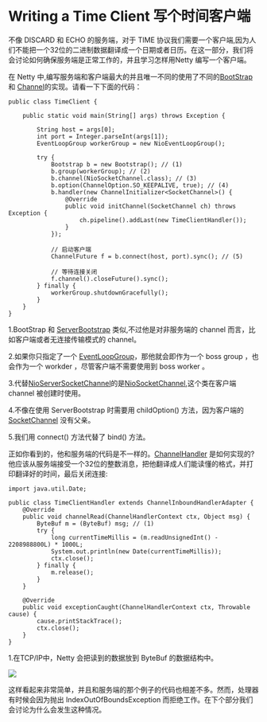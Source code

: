 Writing a Time Client 写个时间客户端
==================

不像 DISCARD 和 ECHO 的服务端，对于 TIME 协议我们需要一个客户端,因为人们不能把一个32位的二进制数据翻译成一个日期或者日历。在这一部分，我们将会讨论如何确保服务端是正常工作的，并且学习怎样用Netty 编写一个客户端。

在 Netty 中,编写服务端和客户端最大的并且唯一不同的使用了不同的[BootStrap](http://netty.io/4.0/api/io/netty/bootstrap/Bootstrap.html) 和 [Channel](http://netty.io/4.0/api/io/netty/channel/Channel.html)的实现。请看一下下面的代码：

	public class TimeClient {
	
		public static void main(String[] args) throws Exception {
			
			String host = args[0];
	        int port = Integer.parseInt(args[1]);
	        EventLoopGroup workerGroup = new NioEventLoopGroup();
	
	        try {
	            Bootstrap b = new Bootstrap(); // (1)
	            b.group(workerGroup); // (2)
	            b.channel(NioSocketChannel.class); // (3)
	            b.option(ChannelOption.SO_KEEPALIVE, true); // (4)
	            b.handler(new ChannelInitializer<SocketChannel>() {
	                @Override
	                public void initChannel(SocketChannel ch) throws Exception {
	                    ch.pipeline().addLast(new TimeClientHandler());
	                }
	            });
	
	            // 启动客户端
	            ChannelFuture f = b.connect(host, port).sync(); // (5)
	
	            // 等待连接关闭
	            f.channel().closeFuture().sync();
	        } finally {
	            workerGroup.shutdownGracefully();
	        }
		}
	}

1.BootStrap 和 [ServerBootstrap](http://netty.io/4.0/api/io/netty/bootstrap/ServerBootstrap.html) 类似,不过他是对非服务端的 channel 而言，比如客户端或者无连接传输模式的 channel。

2.如果你只指定了一个 [EventLoopGroup](http://netty.io/4.0/api/io/netty/channel/EventLoopGroup.html)，那他就会即作为一个 boss group ，也会作为一个 workder ，尽管客户端不需要使用到 boss worker 。

3.代替[NioServerSocketChannel](http://netty.io/4.0/api/io/netty/channel/socket/nio/NioServerSocketChannel.html)的是[NioSocketChannel](http://netty.io/4.0/api/io/netty/channel/socket/nio/NioSocketChannel.html),这个类在客户端channel 被创建时使用。

4.不像在使用 ServerBootstrap 时需要用 childOption() 方法，因为客户端的 [SocketChannel](http://netty.io/4.0/api/io/netty/channel/socket/SocketChannel.html) 没有父亲。

5.我们用 connect() 方法代替了 bind() 方法。

正如你看到的，他和服务端的代码是不一样的。[ChannelHandler](http://netty.io/4.0/api/io/netty/channel/ChannelHandler.html) 是如何实现的?他应该从服务端接受一个32位的整数消息，把他翻译成人们能读懂的格式，并打印翻译好的时间，最后关闭连接:

	import java.util.Date;
	
	public class TimeClientHandler extends ChannelInboundHandlerAdapter {
	    @Override
	    public void channelRead(ChannelHandlerContext ctx, Object msg) {
	        ByteBuf m = (ByteBuf) msg; // (1)
	        try {
	            long currentTimeMillis = (m.readUnsignedInt() - 2208988800L) * 1000L;
	            System.out.println(new Date(currentTimeMillis));
	            ctx.close();
	        } finally {
	            m.release();
	        }
	    }
	
	    @Override
	    public void exceptionCaught(ChannelHandlerContext ctx, Throwable cause) {
	        cause.printStackTrace();
	        ctx.close();
	    }
	}

1.在TCP/IP中，Netty 会把读到的数据放到 ByteBuf 的数据结构中。

![](http://99btgc01.info/uploads/2015/02/time.jpg)

这样看起来非常简单，并且和服务端的那个例子的代码也相差不多。然而，处理器有时候会因为抛出 IndexOutOfBoundsException 而拒绝工作。在下个部分我们会讨论为什么会发生这种情况。

